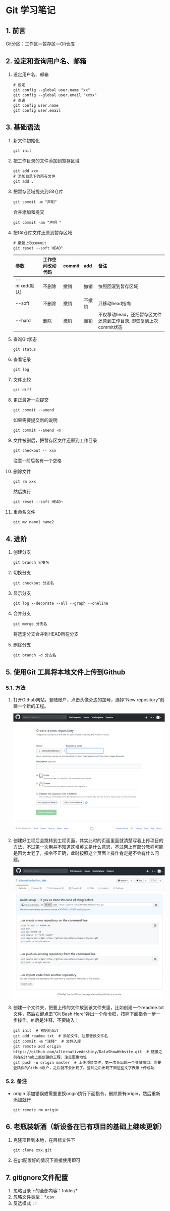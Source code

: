 # Git 学习笔记

## 1. 前言

Git分区：工作区—暂存区—Git仓库

## 2. 设定和查询用户名、邮箱

1. 设定用户名、邮箱

    ```git
    # 设定
    git config --global user.name "xx"
    git config --global user.email "xxxx"
    # 查询
    git config user.name
    git config user.email
    ```

## 3. 基础语法

1. 新文件初始化

    ```git
    git init
    ```

2. 把工作目录的文件添加到暂存区域

    ```git
    git add xxx
    # 添加目录下的所有文件
    git add .
    ```

3. 把暂存区域提交到Git仓库

    ```git
    git commit -m "声明"
    ```

    合并添加和提交

    ```git
    git commit -am "声明 "
    ```

4. 把Git仓库文件还原到暂存区域

    ```git
    # 撤销上次commit
    git reset --soft HEAD^
    ```

    | 参数          | 工作空间改动代码 | commit | add    | 备注                                                               |
    | ------------- | ---------------- | ------ | ------ | ------------------------------------------------------------------ |
    | --mixed(默认) | 不删除           | 撤销   | 撤销   | 快照回滚到暂存区域                                                 |
    | --soft        | 不删除           | 撤销   | 不撤销 | 只移动head指向                                                     |
    | --hard        | 删除             | 撤销   | 撤销   | 不仅移动head，还把暂存区文件还原到工作目录, 即恢复到上次commit状态 |

5. 查询Git状态

    ```git
    git status
    ```

6. 查看记录

    ```git
    git log
    ```

7. 文件比较

    ```git
    git diff
    ```

8. 更正最近一次提交

    ```git
    git commit --amend
    ```

    如果需要提交新的说明

    ```git
    git commit --amend -m
    ```

9. 文件被删后，把暂存区文件还原到工作目录

    ```git
    git checkout -- xxx
    ```

    注意--前后各有一个空格
10. 删除文件

    ```git
    git rm xxx
    ```

    然后执行

    ```git
    git reset --soft HEAD~
    ```

11. 重命名文件

    ```git
    git mv name1 name2
    ```

## 4. 进阶

1. 创建分支

    ```git
    git branch 分支名
    ```

2. 切换分支

    ```git
    git checkout 分支名
    ```

3. 显示分支

    ```git
    git log --decorate --all --graph --oneline
    ```

4. 合并分支

    ```git
    git merge 分支名
    ```

    将选定分支合并到HEAD所在分支
5. 删除分支

    ```git
    git branch -d 分支名
    ```

## 5. 使用Git 工具将本地文件上传到Github

### 5.1. 方法

1. 打开Github网站，登陆账户，点击头像旁边的加号，选择“New repository”创建一个新的工程。

   ![创建工程](../images/2018-07-17-12-10-57.png)

2. 创建好工程后会跳转到工程页面，其实此时的页面里面就清楚写着上传项目的方法，不过第一次用并不知道这堆英文是什么意思，不过网上有部分教程可能是因为太老了，指令不正确，此时按照这个页面上操作肯定是不会有什么问题。

   ![上传文件](../images/2018-07-17-12-12-00.png)

3. 创建一个文件夹，把要上传的文件放到该文件夹里，比如创建一个readme.txt文件，然后右键点击“Git Bash Here”弹出一个命令框，按照下面指令一步一步操作。# 后是注释，不要输入！

    ```git
    git init  # 初始化Git
    git add readme.txt  # 添加文件，注意替换文件名
    git commit -m "注释"  # 文件入库
    git remote add origin https://github.com/alternativedestiny/DataShowWebsite.git  # 链接之前在Github上面创建的工程，注意更换地址
    git push -u origin master  # 上传项目文件，第一次会出现一个登陆窗口，需要登陆你的Github账户，之后就不会出现了。登陆之后出现下面这些文字表示上传成功
    ```

### 5.2. 备注

- origin 添加错误或需要更换origin执行下面指令，删除原有origin，然后重新添加就行

    ```git
    git remote rm origin
    ```

## 6. 老瓶装新酒（新设备在已有项目的基础上继续更新）

1. 克隆项目到本地，在目标文件下

    ```git
    git clone xxx.git
    ```

2. 在git配置好的情况下直接使用即可

## 7. gitignore文件配置

1. 忽略目录下的全部内容：folder/*
2. 忽略文件类型：*.csv
3. 反选模式：!
